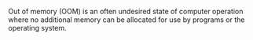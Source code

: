 
Out of memory (OOM) is an often undesired state of computer operation where no additional memory can be allocated for use by programs or the operating system.
